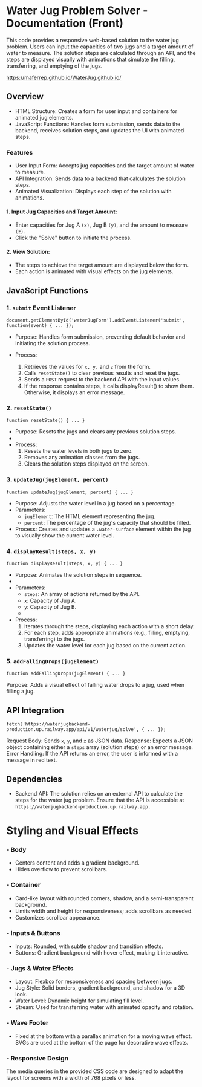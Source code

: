 # Water Jug Problem Solver - Documentation (Front)

This code provides a responsive web-based solution to the water jug problem. Users can input the capacities of two jugs and a target amount of water to measure. The solution steps are calculated through an API, and the steps are displayed visually with animations that simulate the filling, transferring, and emptying of the jugs.

https://maferrep.github.io/WaterJug.github.io/

## Overview

- HTML Structure: Creates a form for user input and containers for animated jug elements.
- JavaScript Functions: Handles form submission, sends data to the backend, receives solution steps, and updates the UI with animated steps.

### Features

- User Input Form: Accepts jug capacities and the target amount of water to measure.
- API Integration: Sends data to a backend that calculates the solution steps.
- Animated Visualization: Displays each step of the solution with animations.

#### 1. Input Jug Capacities and Target Amount:
- Enter capacities for Jug A ```(x)```, Jug B ```(y)```, and the amount to measure ```(z)```.
- Click the "Solve" button to initiate the process.

#### 2. View Solution:

- The steps to achieve the target amount are displayed below the form.
- Each action is animated with visual effects on the jug elements.

## JavaScript Functions

### 1. ```submit``` Event Listener
 ```document.getElementById('waterJugForm').addEventListener('submit', function(event) { ... }); ```

- Purpose: Handles form submission, preventing default behavior and initiating the solution process.

- Process:
   1. Retrieves the values for ```x, y,``` and ```z``` from the form.
   2. Calls ```resetState()``` to clear previous results and reset the jugs.
   3. Sends a ```POST``` request to the backend API with the input values.
   4. If the response contains steps, it calls displayResult() to show them. Otherwise, it displays an error message.

### 2. ```resetState()```
```function resetState() { ... }```

- Purpose: Resets the jugs and clears any previous solution steps.
- 
- Process:
   1. Resets the water levels in both jugs to zero.
   2. Removes any animation classes from the jugs.
   3. Clears the solution steps displayed on the screen.

### 3. ```updateJug(jugElement, percent)```
```function updateJug(jugElement, percent) { ... }```

- Purpose: Adjusts the water level in a jug based on a percentage.
- Parameters:
    - ```jugElement```: The HTML element representing the jug.
    - ```percent```: The percentage of the jug's capacity that should be filled.
- Process: Creates and updates a ```.water-surface``` element within the jug to visually show the current water level.

### 4. ```displayResult(steps, x, y)```
```function displayResult(steps, x, y) { ... }```

- Purpose: Animates the solution steps in sequence.
- 
- Parameters:
    - ```steps```: An array of actions returned by the API.
    - ```x```: Capacity of Jug A.
    - ```y```: Capacity of Jug B.
    - 
- Process:
   1. Iterates through the steps, displaying each action with a short delay.
   2. For each step, adds appropriate animations (e.g., filling, emptying, transferring) to the jugs.
   3. Updates the water level for each jug based on the current action.

### 5. ```addFallingDrops(jugElement)```
```function addFallingDrops(jugElement) { ... }```

Purpose: Adds a visual effect of falling water drops to a jug, used when filling a jug.

## API Integration

```fetch('https://waterjugbackend-production.up.railway.app/api/v1/waterjug/solve', { ... });```

Request Body: Sends ```x```, ```y```, and ```z``` as JSON data.
Response: Expects a JSON object containing either a ```steps``` array (solution steps) or an error message.
Error Handling: If the API returns an error, the user is informed with a message in red text.

## Dependencies

- Backend API: The solution relies on an external API to calculate the steps for the water jug problem. Ensure that the API is accessible at ```https://waterjugbackend-production.up.railway.app.```

# Styling and Visual Effects

### - Body
  - Centers content and adds a gradient background.
  - Hides overflow to prevent scrollbars.

### - Container
  - Card-like layout with rounded corners, shadow, and a semi-transparent background.
  - Limits width and height for responsiveness; adds scrollbars as needed.
  - Customizes scrollbar appearance.

### - Inputs & Buttons
  - Inputs: Rounded, with subtle shadow and transition effects.
  - Buttons: Gradient background with hover effect, making it interactive.

### - Jugs & Water Effects
  - Layout: Flexbox for responsiveness and spacing between jugs.
  - Jug Style: Solid borders, gradient background, and shadow for a 3D look.
  - Water Level: Dynamic height for simulating fill level.
  - Stream: Used for transferring water with animated opacity and rotation.

### - Wave Footer
  - Fixed at the bottom with a parallax animation for a moving wave effect. SVGs are used at the bottom of the page for decorative wave effects.

### - Responsive Design
The media queries in the provided CSS code are designed to adapt the layout for screens with a width of 768 pixels or less.



